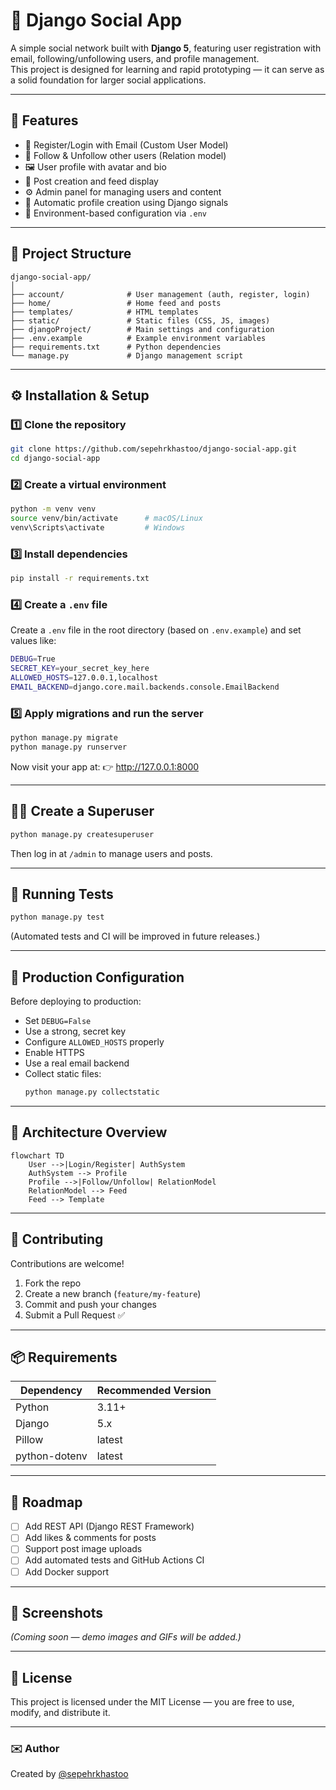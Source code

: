 # 🧩 Django Social App

A simple social network built with **Django 5**, featuring user registration with email, following/unfollowing users, and profile management.  
This project is designed for learning and rapid prototyping — it can serve as a solid foundation for larger social applications.

---

## 🚀 Features

- 🔐 Register/Login with Email (Custom User Model)
- 👥 Follow & Unfollow other users (Relation model)
- 🖼 User profile with avatar and bio
- 📨 Post creation and feed display
- ⚙️ Admin panel for managing users and content
- 🔔 Automatic profile creation using Django signals
- 📄 Environment-based configuration via `.env`

---

## 🧱 Project Structure

```
django-social-app/
│
├── account/              # User management (auth, register, login)
├── home/                 # Home feed and posts
├── templates/            # HTML templates
├── static/               # Static files (CSS, JS, images)
├── djangoProject/        # Main settings and configuration
├── .env.example          # Example environment variables
├── requirements.txt      # Python dependencies
└── manage.py             # Django management script
```

---

## ⚙️ Installation & Setup

### 1️⃣ Clone the repository
```bash
git clone https://github.com/sepehrkhastoo/django-social-app.git
cd django-social-app
```

### 2️⃣ Create a virtual environment
```bash
python -m venv venv
source venv/bin/activate      # macOS/Linux
venv\Scripts\activate         # Windows
```

### 3️⃣ Install dependencies
```bash
pip install -r requirements.txt
```

### 4️⃣ Create a `.env` file
Create a `.env` file in the root directory (based on `.env.example`) and set values like:
```bash
DEBUG=True
SECRET_KEY=your_secret_key_here
ALLOWED_HOSTS=127.0.0.1,localhost
EMAIL_BACKEND=django.core.mail.backends.console.EmailBackend
```

### 5️⃣ Apply migrations and run the server
```bash
python manage.py migrate
python manage.py runserver
```

Now visit your app at:
👉 http://127.0.0.1:8000

---

## 🧍‍♂️ Create a Superuser
```bash
python manage.py createsuperuser
```
Then log in at `/admin` to manage users and posts.

---

## 🧩 Running Tests
```bash
python manage.py test
```

(Automated tests and CI will be improved in future releases.)

---

## 🧰 Production Configuration

Before deploying to production:
- Set `DEBUG=False`
- Use a strong, secret key
- Configure `ALLOWED_HOSTS` properly
- Enable HTTPS
- Use a real email backend
- Collect static files:
  ```bash
  python manage.py collectstatic
  ```

---

## 🧠 Architecture Overview

```mermaid
flowchart TD
    User -->|Login/Register| AuthSystem
    AuthSystem --> Profile
    Profile -->|Follow/Unfollow| RelationModel
    RelationModel --> Feed
    Feed --> Template
```

---

## 🤝 Contributing

Contributions are welcome!  
1. Fork the repo  
2. Create a new branch (`feature/my-feature`)  
3. Commit and push your changes  
4. Submit a Pull Request ✅

---

## 📦 Requirements

| Dependency | Recommended Version |
|-------------|----------------------|
| Python | 3.11+ |
| Django | 5.x |
| Pillow | latest |
| python-dotenv | latest |

---

## 🧭 Roadmap

- [ ] Add REST API (Django REST Framework)
- [ ] Add likes & comments for posts
- [ ] Support post image uploads
- [ ] Add automated tests and GitHub Actions CI
- [ ] Add Docker support

---

## 📸 Screenshots

*(Coming soon — demo images and GIFs will be added.)*

---

## 📄 License

This project is licensed under the MIT License — you are free to use, modify, and distribute it.

---

### ✉️ Author
Created by [@sepehrkhastoo](https://github.com/sepehrkhastoo)
